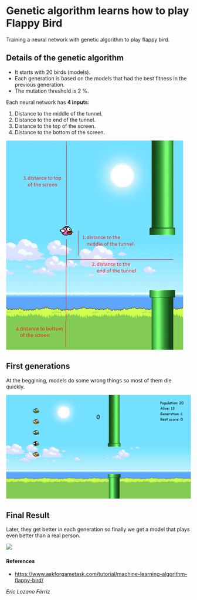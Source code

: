 # Genetic algorithm learns how to play Flappy Bird
Training a neural network with genetic algorithm to play flappy bird.

## Details of the genetic algorithm
- It starts with 20 birds (models).
- Each generation is based on the models that had the best fitness in the previous generation.   
- The mutation threshold is 2 %.

Each neural network has **4 inputs**:
1. Distance to the middle of the tunnel.
2. Distance to the end of the tunnel.
3. Distance to the top of the screen.
4. Distance to the bottom of the screen.

![](readme_files/nn_inputs.png)

## First generations
At the beggining, models do some wrong things so most of them die quickly.

![](readme_files/first_generation.gif)

## Final Result
Later, they get better in each generation so finally we get a model that plays even better than a real person.

![](readme_files/perfect_generation.gif)


#### References
- https://www.askforgametask.com/tutorial/machine-learning-algorithm-flappy-bird/

*Eric Lozano Férriz*
